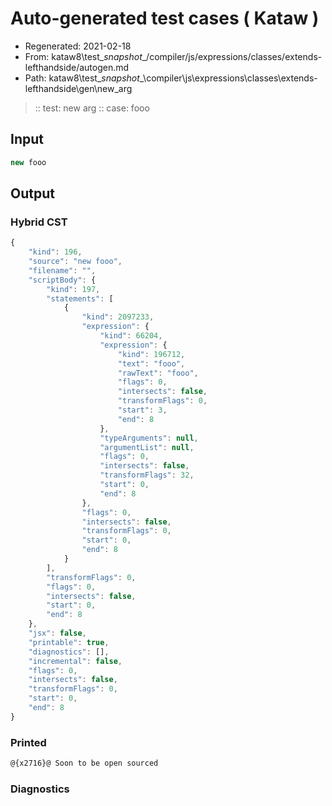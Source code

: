 # Auto-generated test cases ( Kataw )
- Regenerated: 2021-02-18
- From: kataw8\test\__snapshot__/compiler/js/expressions/classes/extends-lefthandside/autogen.md
- Path: kataw8\test\__snapshot__\compiler\js\expressions\classes\extends-lefthandside\gen\new_arg
> :: test: new arg
> :: case: fooo
## Input

`````js
new fooo
`````

## Output


### Hybrid CST


```javascript
{
    "kind": 196,
    "source": "new fooo",
    "filename": "",
    "scriptBody": {
        "kind": 197,
        "statements": [
            {
                "kind": 2097233,
                "expression": {
                    "kind": 66204,
                    "expression": {
                        "kind": 196712,
                        "text": "fooo",
                        "rawText": "fooo",
                        "flags": 0,
                        "intersects": false,
                        "transformFlags": 0,
                        "start": 3,
                        "end": 8
                    },
                    "typeArguments": null,
                    "argumentList": null,
                    "flags": 0,
                    "intersects": false,
                    "transformFlags": 32,
                    "start": 0,
                    "end": 8
                },
                "flags": 0,
                "intersects": false,
                "transformFlags": 0,
                "start": 0,
                "end": 8
            }
        ],
        "transformFlags": 0,
        "flags": 0,
        "intersects": false,
        "start": 0,
        "end": 8
    },
    "jsx": false,
    "printable": true,
    "diagnostics": [],
    "incremental": false,
    "flags": 0,
    "intersects": false,
    "transformFlags": 0,
    "start": 0,
    "end": 8
}
```

### Printed


```javascript
@{x2716}@ Soon to be open sourced
```

### Diagnostics


```javascript

```

